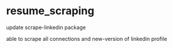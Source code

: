# resume_scraping

update scrape-linkedin package

able to scrape all connections and new-version of linkedin profile
